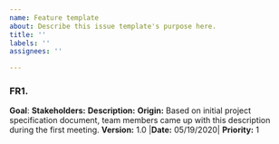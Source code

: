 ```yaml
---
name: Feature template
about: Describe this issue template's purpose here.
title: ''
labels: ''
assignees: ''

---
```


### FR1. 
**Goal**: 
**Stakeholders:** 
**Description:** 
**Origin:** Based on initial project specification document, team members came up with this description during the first meeting.
 **Version:** 1.0  |**Date:** 05/19/2020|  **Priority:** 1
